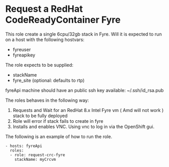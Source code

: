 # Request a RedHat CodeReadyContainer Fyre
This role create a single 6cpu/32gb  stack in Fyre.
Will it is expected to run on a host with the following hostvars:
- fyreuser
- fyreapikey

The role expects to be supplied: 
 - stackName
 - fyre_site (optional: defaults to rtp)


fyreApi machine should have an public ssh key available: ~/.ssh/id_rsa.pub

The roles behaves in the following way:
1) Requests and Wait for an RedHat 8.x Intel Fyre vm ( Amd will not work ) stack to be fully deployed 
2) Role will error if stack fails to create in fyre
3) Installs and enables VNC.  Using vnc to log in via the OpenShift gui.

The following is an example of how to run the role.
```
- hosts: fyreApi
  roles: 
  - role: request-crc-fyre
    stackName: myCrcvm
```

